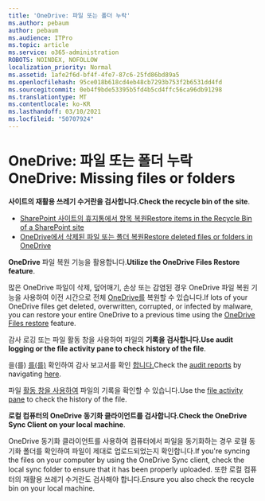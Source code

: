 ```yaml
---
title: 'OneDrive: 파일 또는 폴더 누락'
ms.author: pebaum
author: pebaum
ms.audience: ITPro
ms.topic: article
ms.service: o365-administration
ROBOTS: NOINDEX, NOFOLLOW
localization_priority: Normal
ms.assetid: 1afe2f6d-bf4f-4fe7-87c6-25fd86bd89a5
ms.openlocfilehash: 95ce018b618cd4eb48cb7293b753f2b6531dd4fd
ms.sourcegitcommit: 0eb4f9bde53395b5fd4b5cd4ffc56ca96db91298
ms.translationtype: MT
ms.contentlocale: ko-KR
ms.lasthandoff: 03/10/2021
ms.locfileid: "50707924"
---
```

# <a name="onedrive-missing-files-or-folders"></a><span data-ttu-id="48f2c-102">OneDrive: 파일 또는 폴더 누락</span><span class="sxs-lookup"><span data-stu-id="48f2c-102">OneDrive: Missing files or folders</span></span>

<span data-ttu-id="48f2c-103">**사이트의 재활용 쓰레기 수거란을 검사합니다.**</span><span class="sxs-lookup"><span data-stu-id="48f2c-103">**Check the recycle bin of the site**.</span></span>

- [<span data-ttu-id="48f2c-104">SharePoint 사이트의 휴지통에서 항목 복원</span><span class="sxs-lookup"><span data-stu-id="48f2c-104">Restore items in the Recycle Bin of a SharePoint site</span></span>](https://support.microsoft.com/office/restore-items-in-the-recycle-bin-that-were-deleted-from-sharepoint-or-teams-6df466b6-55f2-4898-8d6e-c0dff851a0be)
- [<span data-ttu-id="48f2c-105">OneDrive에서 삭제된 파일 또는 폴더 복원</span><span class="sxs-lookup"><span data-stu-id="48f2c-105">Restore deleted files or folders in OneDrive</span></span>](https://support.office.com/article/Restore-deleted-files-or-folders-in-OneDrive-949ada80-0026-4db3-a953-c99083e6a84f)


<span data-ttu-id="48f2c-106">**OneDrive** 파일 복원 기능을 활용합니다.</span><span class="sxs-lookup"><span data-stu-id="48f2c-106">**Utilize the OneDrive Files Restore feature**.</span></span> 

<span data-ttu-id="48f2c-107">많은 OneDrive 파일이 삭제, 덮어매기, 손상 또는 감염된 경우 OneDrive 파일 복원 기능을 사용하여 이전 시간으로 전체 [OneDrive를](https://support.office.com/article/Restore-your-OneDrive-fa231298-759d-41cf-bcd0-25ac53eb8a15) 복원할 수 있습니다.</span><span class="sxs-lookup"><span data-stu-id="48f2c-107">If lots of your OneDrive files get deleted, overwritten, corrupted, or infected by malware, you can restore your entire OneDrive to a previous time using the [OneDrive Files restore](https://support.office.com/article/Restore-your-OneDrive-fa231298-759d-41cf-bcd0-25ac53eb8a15) feature.</span></span>


<span data-ttu-id="48f2c-108">감사 로깅 또는 파일 활동 창을 사용하여 파일의 **기록을 검사합니다.**</span><span class="sxs-lookup"><span data-stu-id="48f2c-108">**Use audit logging or the file activity pane to check history of the file**.</span></span>

<span data-ttu-id="48f2c-109">을(를) [를(를)](https://docs.microsoft.com/microsoft-365/compliance/search-the-audit-log-in-security-and-compliance) 확인하여 감사 보고서를 확인 [합니다.](https://sip.protection.office.com/)</span><span class="sxs-lookup"><span data-stu-id="48f2c-109">Check the [audit reports](https://docs.microsoft.com/microsoft-365/compliance/search-the-audit-log-in-security-and-compliance) by navigating [here](https://sip.protection.office.com/).</span></span>


<span data-ttu-id="48f2c-110">파일 [활동 창을 사용하여](https://support.office.com/article/File-activity-in-a-document-library-6105ecda-1dd0-4f6f-9542-102bf5c0ffe0) 파일의 기록을 확인할 수 있습니다.</span><span class="sxs-lookup"><span data-stu-id="48f2c-110">Use the [file activity pane](https://support.office.com/article/File-activity-in-a-document-library-6105ecda-1dd0-4f6f-9542-102bf5c0ffe0) to check the history of the file.</span></span>


<span data-ttu-id="48f2c-111">**로컬 컴퓨터의 OneDrive 동기화 클라이언트를 검사합니다.**</span><span class="sxs-lookup"><span data-stu-id="48f2c-111">**Check the OneDrive Sync Client on your local machine**.</span></span>

<span data-ttu-id="48f2c-112">OneDrive 동기화 클라이언트를 사용하여 컴퓨터에서 파일을 동기화하는 경우 로컬 동기화 폴더를 확인하여 파일이 제대로 업로드되었는지 확인합니다.</span><span class="sxs-lookup"><span data-stu-id="48f2c-112">If you're syncing the files on your computer by using the OneDrive Sync client, check the local sync folder to ensure that it has been properly uploaded.</span></span> <span data-ttu-id="48f2c-113">또한 로컬 컴퓨터의 재활용 쓰레기 수거란도 검사해야 합니다.</span><span class="sxs-lookup"><span data-stu-id="48f2c-113">Ensure you also check the recycle bin on your local machine.</span></span>


